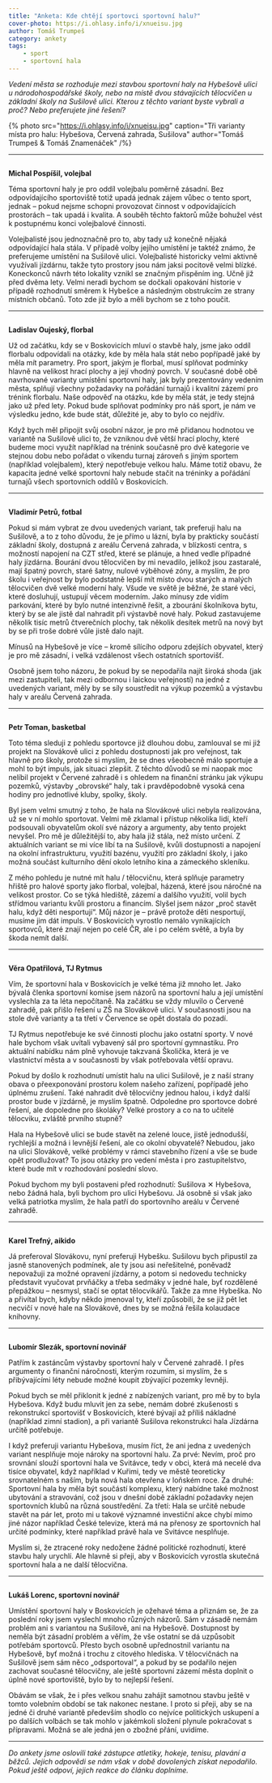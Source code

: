```yaml
---
title: "Anketa: Kde chtějí sportovci sportovní halu?"
cover-photo: https://i.ohlasy.info/i/xnueisu.jpg
author: Tomáš Trumpeš
category: ankety
tags:
    - sport
    - sportovní hala
---
```


*Vedení města se rozhoduje mezi stavbou sportovní haly na Hybešově ulici u národohospodářské školy, nebo na místě dvou stávajících tělocvičen u základní školy na Sušilově ulici. Kterou z těchto variant byste vybrali a proč? Nebo preferujete jiné řešení?*

{% photo src="https://i.ohlasy.info/i/xnueisu.jpg" caption="Tři varianty místa pro halu: Hybešova, Červená zahrada, Sušilova" author="Tomáš Trumpeš & Tomáš Znamenáček" /%}

---

<img class="profile-picture" src="https://i.ohlasy.info/i/woxgwrp.jpg" alt="">

**Michal Pospíšil, volejbal**

Téma sportovní haly je pro oddíl volejbalu poměrně zásadní. Bez odpovídajícího sportoviště totiž upadá jednak zájem vůbec o tento sport, jednak – pokud nejsme schopni provozovat činnost v odpovídajících prostorách – tak upadá i kvalita. A souběh těchto faktorů může bohužel vést k postupnému konci volejbalové činnosti. 

Volejbalisté jsou jednoznačně pro to, aby tady už konečně nějaká odpovídající hala stála. V případě volby jejího umístění je taktéž známo, že preferujeme umístění na Sušilově ulici. Volejbalisté historicky velmi aktivně využívali jízdárnu, takže tyto prostory jsou nám jaksi pocitově velmi blízké. Koneckonců návrh této lokality vznikl se značným přispěním ing. Učně již před dvěma lety. Velmi neradi bychom se dočkali opakování historie v případě rozhodnutí směrem k Hybešce a následným obstrukcím ze strany místních občanů. Toto zde již bylo a měli bychom se z toho poučit. 

---

<img class="profile-picture" src="https://i.ohlasy.info/i/zfbucab.jpg" alt="">

**Ladislav Oujeský, florbal**

Už od začátku, kdy se v Boskovicích mluví o stavbě haly,  jsme jako oddíl florbalu odpovídali na otázky, kde by měla hala stát nebo popřípadě jaké by měla mít parametry. Pro sport, jakým je florbal, musí splňovat podmínky hlavně na velikost hrací plochy a její vhodný povrch. V současné době obě navrhované varianty umístění sportovní haly, jak byly prezentovány vedením města, splňují všechny požadavky na pořádání turnajů i kvalitní zázemí pro trénink florbalu. Naše odpověď na otázku, kde by měla stát, je tedy stejná jako už před lety. Pokud bude splňovat podmínky pro náš sport, je nám ve výsledku jedno, kde bude stát, důležité je, aby to bylo co nejdřív.

Když bych měl připojit svůj osobní názor, je pro mě přidanou hodnotou ve variantě na Sušilově ulici to, že vzniknou dvě větší hrací plochy, které budeme moci využít například na trénink současně pro dvě kategorie ve stejnou dobu nebo pořádat o víkendu turnaj zároveň s jiným sportem (například volejbalem), který nepotřebuje velkou halu. Máme totiž obavu, že kapacita jedné velké sportovní haly nebude stačit na tréninky a pořádání turnajů všech sportovních oddílů v Boskovicích.

---

<img class="profile-picture" src="https://i.ohlasy.info/i/zzauyw3.jpg" alt="">

**Vladimír Petrů, fotbal**

Pokud si mám vybrat ze dvou uvedených variant, tak preferuji halu na Sušilově, a to z toho důvodu, že je přímo u lázní, byla by prakticky součástí základní školy, dostupná z areálu Červená zahrada, v blízkosti centra, s možností napojení na CZT střed, které se plánuje, a hned vedle případné haly jízdárna. Bourání dvou tělocvičen by mi nevadilo, jelikož jsou zastaralé, mají špatný povrch, staré šatny, nulové výběhové zóny, a myslím, že pro školu i veřejnost by bylo podstatně lepší mít místo dvou starých a malých tělocvičen dvě velké moderní haly. Všude ve světě je běžné, že staré věci, které dosluhují, ustupují věcem moderním. Jako mínusy zde vidím parkování, které by bylo nutné intenzivně řešit, a zbourání školníkova bytu, který by se ale jistě dal nahradit při výstavbě nové haly. Pokud zastavujeme několik tisíc metrů čtverečních plochy, tak několik desítek metrů na nový byt by se při troše dobré vůle jistě dalo najít.

Mínusů na Hybešově je více – kromě sílícího odporu zdejších obyvatel, který je pro mě zásadní, i velká vzdálenost všech ostatních sportovišť.

Osobně jsem toho názoru, že pokud by se nepodařila najít široká shoda (jak mezi zastupiteli, tak mezi odbornou i laickou veřejností) na jedné z uvedených variant, měly by se síly soustředit na výkup pozemků a výstavbu haly v areálu Červená zahrada. 

---

<img class="profile-picture" src="https://i.ohlasy.info/i/u2rrioq.jpg" alt="">

**Petr Toman, basketbal**

Toto téma sleduji z pohledu sportovce již dlouhou dobu, zamlouval se mi již projekt na Slovákově ulici z pohledu dostupnosti jak pro veřejnost, tak hlavně pro školy, protože si myslím, že se dnes všeobecně málo sportuje a mohl to být impuls, jak situaci zlepšit. Z těchto důvodů se mi naopak moc nelíbil projekt v Červené zahradě i s ohledem na finanční stránku jak výkupu pozemků, výstavby „obrovské“ haly, tak i pravděpodobně vysoká cena hodiny pro jednotlivé kluby, spolky, školy.

Byl jsem velmi smutný z toho, že hala na Slovákové ulici nebyla realizována, už se v ní mohlo sportovat. Velmi mě zklamal i přístup několika lidí, kteří podsouvali obyvatelům okolí své názory a argumenty, aby tento projekt nevyšel. Pro mě je důležitější to, aby hala již stála, než místo určení. Z aktuálních variant se mi více líbí ta na Sušilově, kvůli dostupnosti a napojení na okolní infrastrukturu, využití bazénu, využití pro základní školy, i jako možná součást kulturního dění okolo letního kina a zámeckého skleníku.

Z mého pohledu je nutné mít halu / tělocvičnu, která splňuje parametry hřiště pro halové sporty jako florbal, volejbal, házená, které jsou náročné na velikost prostor. Co se týká hlediště, zázemí a dalšího využití, volil bych střídmou variantu kvůli prostoru a financím. Slyšel jsem názor „proč stavět halu, když děti nesportují“. Můj názor je – právě protože děti nesportují, musíme jim dát impuls. V Boskovicích vyrostlo nemálo vynikajících sportovců, které znají nejen po celé ČR, ale i po celém světě, a byla by škoda nemít další.

---

<img class="profile-picture" src="https://i.ohlasy.info/i/svrdz2v.jpg" alt="">

**Věra Opatřilová, TJ Rytmus**

Vím, že sportovní hala v Boskovicích je velké téma již mnoho let. Jako bývalá členka sportovní komise jsem názorů na sportovní halu a její umístění vyslechla za ta léta nepočítaně. Na začátku se vždy mluvilo o Červené zahradě, pak přišlo řešení u ZŠ na Slovákově ulici. V současnosti jsou na stole dvě varianty a ta třetí v Července se opět dostala do pozadí. 

TJ Rytmus nepotřebuje ke své činnosti plochu jako ostatní sporty. V nové hale bychom však uvítali vybavený sál pro sportovní gymnastiku.  Pro aktuální nabídku nám plně vyhovuje takzvaná Školička, která je ve vlastnictví města a v současnosti by však potřebovala větší opravu.

Pokud by došlo k rozhodnutí umístit halu na ulici Sušilově, je z naší strany obava o přeexponování prostoru kolem našeho zařízení, popřípadě jeho úplnému zrušení. Také nahradit dvě tělocvičny jednou halou, i když další prostor bude v jízdárně, je myslím špatně. Odpoledne pro sportovce dobré řešení, ale dopoledne pro školáky? Velké prostory a co na to učitelé tělocviku, zvláště prvního stupně?

Hala na Hybešově ulici se bude stavět na zelené louce, jistě jednodušší, rychlejší a možná i levnější řešení, ale co okolní obyvatelé? Nebudou, jako na ulici Slovákově, velké problémy v rámci stavebního  řízení a vše se bude opět prodlužovat? To jsou otázky pro vedení města i pro zastupitelstvo, které bude mít v rozhodování poslední slovo.

Pokud bychom my byli postaveni před rozhodnutí: Sušilova ✕ Hybešova, nebo žádná hala, byli bychom pro ulici Hybešovu. Já osobně si však jako velká patriotka myslím, že hala patří do sportovního areálu v Červené zahradě. 

---

<img class="profile-picture" src="https://i.ohlasy.info/i/8yb1skf.jpg" alt="">

**Karel Trefný, aikido**

Já preferoval Slovákovu, nyní preferuji Hybešku. Sušilovu bych připustil za jasně stanovených podmínek, ale ty jsou asi neřešitelné, poněvadž nepovažuji za možné opravení jízdárny, a potom si nedovedu technicky představit vyučovat prvňáčky a třeba sedmáky v jedné hale, byť rozdělené přepážkou – nesmysl, stačí se optat tělocvikářů. Takže za mne Hybeška. No a přivítal bych, kdyby někdo jmenoval ty, kteří způsobili, že se již pět let necvičí v nové hale na Slovákově, dnes by se možná řešila kolaudace knihovny.

---

<img class="profile-picture" src="https://i.ohlasy.info/i/keooask.jpg" alt="">

**Lubomír Slezák, sportovní novinář**

Patřím k zastáncům výstavby sportovní haly v Červené zahradě. I přes argumenty o finanční náročnosti, kterým rozumím, si myslím, že s přibývajícími léty nebude možné koupit zbývající pozemky levněji.

Pokud bych se měl přiklonit k jedné z nabízených variant, pro mě by to byla Hybešova. Když budu mluvit jen za sebe, nemám dobré zkušenosti s rekonstrukcí sportovišť v Boskovicích, které bývají až příliš nákladné (například zimní stadion), a při variantě Sušilova rekonstrukci hala Jízdárna určitě potřebuje.

I když preferuji variantu Hybešova, musím říct, že ani jedna z uvedených variant nesplňuje moje nároky na sportovní halu. Za prvé: Nevím, proč pro srovnání slouží sportovní hala ve Svitávce, tedy v obci, která má necelé dva tisíce obyvatel, když například v Kuřimi, tedy ve městě teoreticky srovnatelném s naším, byla nová hala otevřena v loňském roce. Za druhé: Sportovní hala by měla být součástí komplexu, který nabídne také možnost ubytování a stravování, což jsou v dnešní době základní požadavky nejen sportovních klubů na různá soustředění. Za třetí: Hala se určitě nebude stavět na pár let, proto mi u takové významné investiční akce chybí mimo jiné názor například České televize, která má na přenosy ze sportovních hal určité podmínky, které například právě hala ve Svitávce nesplňuje.

Myslím si, že ztracené roky nedožene žádné politické rozhodnutí, které stavbu haly urychlí. Ale hlavně si přeji, aby v Boskovicích vyrostla skutečná sportovní hala a ne další tělocvična.

---

<img class="profile-picture" src="https://i.ohlasy.info/i/ehjaky1.jpg" alt="">

**Lukáš Lorenc, sportovní novinář**

Umístění sportovní haly v Boskovicích je ožehavé téma a přiznám se, že za poslední roky jsem vyslechl mnoho různých názorů. Sám v zásadě nemám problém ani s variantou na Sušilově, ani na Hybešově. Dostupnost by neměla být zásadní problém a věřím, že vše ostatní se dá uzpůsobit potřebám sportovců. Přesto bych osobně upřednostnil variantu na Hybešově, byť možná i trochu z citového hlediska. V tělocvičnách na Sušilově jsem sám něco „odsportoval“, a pokud by se podařilo nejen zachovat současné tělocvičny, ale ještě sportovní zázemí města doplnit o úplně nové sportoviště, bylo by to nejlepší řešení.

Obávám se však, že i přes velkou snahu zahájit samotnou stavbu ještě v tomto volebním období se tak nakonec nestane. I proto si přeji, aby se na jedné či druhé variantě především shodlo co nejvíce politických uskupení a po dalších volbách se tak mohlo v jakémkoli složení plynule pokračovat s přípravami. Možná se ale jedná jen o zbožné přání, uvidíme.

---

*Do ankety jsme oslovili také zástupce atletiky, hokeje, tenisu, plavání a běžců. Jejich odpovědi se nám však v době dovolených získat nepodařilo. Pokud ještě odpoví, jejich reakce do článku doplníme.*
